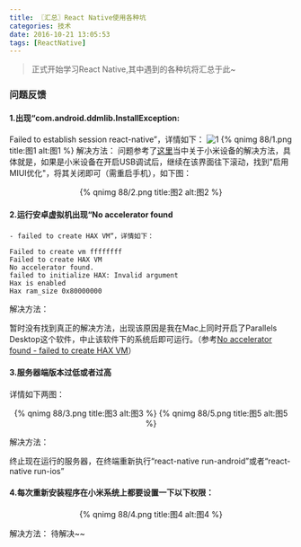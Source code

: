 ```yaml
---
title: 〖汇总〗React Native使用各种坑
categories: 技术
date: 2016-10-21 13:05:53
tags: [ReactNative]
---
```

> 正式开始学习React Native,其中遇到的各种坑将汇总于此~<!--more-->

### 问题反馈
#### 1.出现“com.android.ddmlib.InstallException: 
   Failed to establish session react-native”，详情如下：
   ![1](88/1.png)
   {% qnimg 88/1.png title:图1 alt:图1 %}
   解决方法：
   问题参考了[这里](http://stackoverflow.com/questions/32577761/com-android-ddmlib-installexception-failed-to-establish-session-react-native)当中关于小米设备的解决方法，具体就是，如果是小米设备在开启USB调试后，继续在该界面往下滚动，找到"启用MIUI优化"，将其关闭即可（需重启手机），如下图：
   <div align=center>{% qnimg 88/2.png title:图2 alt:图2 %}</div>




#### 2.运行安卓虚拟机出现“No accelerator found
    - failed to create HAX VM“，详情如下：

   ~~~ shell
   Failed to create vm ffffffff
   Failed to create HAX VM
   No accelerator found.
   failed to initialize HAX: Invalid argument
   Hax is enabled
   Hax ram_size 0x80000000
   ~~~

   解决方法：

   暂时没有找到真正的解决方法，出现该原因是我在Mac上同时开启了Parallels Desktop这个软件，中止该软件下的系统后即可运行。（参考[No accelerator found - failed to create HAX VM](http://stackoverflow.com/questions/39087532/no-accelerator-found-failed-to-create-hax-vm)）

#### 3.服务器端版本过低或者过高
   详情如下两图：
   <div align=center style="display: flex;align-items: center;justify-content: space-around;">
      {% qnimg 88/3.png title:图3 alt:图3 %}
      {% qnimg 88/5.png title:图5 alt:图5 %}
   </div>

   解决方法：

   终止现在运行的服务器，在终端重新执行“react-native run-android”或者“react-native run-ios”

#### 4.每次重新安装程序在小米系统上都要设置一下以下权限：
   <div align=center>{% qnimg 88/4.png title:图4 alt:图4 %}</div>

   解决方法：
   待解决~~
